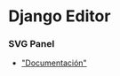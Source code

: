 # Django Editor

### SVG Panel

- ["Documentación"](https://panel.holoviz.org/reference/panes/SVG.html)